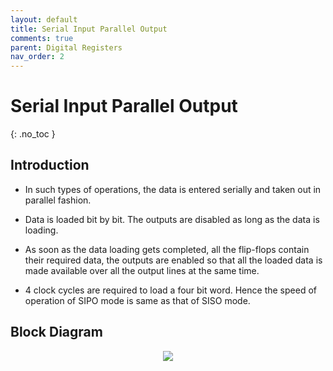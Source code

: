 ```yaml
---
layout: default
title: Serial Input Parallel Output
comments: true
parent: Digital Registers
nav_order: 2
---
```


# Serial Input Parallel Output
{: .no_toc }




## Introduction
 
* In such types of operations, the data is entered serially and taken out in parallel fashion.

* Data is loaded bit by bit. The outputs are disabled as long as the data is loading.

* As soon as the data loading gets completed, all the flip-flops contain their required data, the outputs are enabled so that all the loaded data is made available over all the output lines at the same time.

* 4 clock cycles are required to load a four bit word. Hence the speed of operation of SIPO mode is same as that of SISO mode.


## Block Diagram


<div style="text-align:center"><img src="../../assets/images/sipo_blockdiagram.jpg" /></div>

